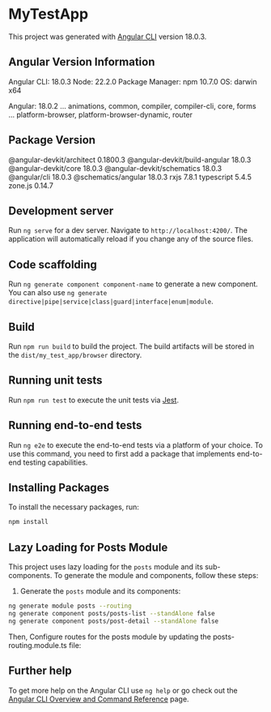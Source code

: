 # MyTestApp

This project was generated with [Angular CLI](https://github.com/angular/angular-cli) version 18.0.3.

## Angular Version Information

Angular CLI: 18.0.3
Node: 22.2.0
Package Manager: npm 10.7.0
OS: darwin x64

Angular: 18.0.2
... animations, common, compiler, compiler-cli, core, forms
... platform-browser, platform-browser-dynamic, router

Package                         Version
---------------------------------------------------------
@angular-devkit/architect       0.1800.3
@angular-devkit/build-angular   18.0.3
@angular-devkit/core            18.0.3
@angular-devkit/schematics      18.0.3
@angular/cli                    18.0.3
@schematics/angular             18.0.3
rxjs                            7.8.1
typescript                      5.4.5
zone.js                         0.14.7

## Development server

Run `ng serve` for a dev server. Navigate to `http://localhost:4200/`. The application will automatically reload if you change any of the source files.

## Code scaffolding

Run `ng generate component component-name` to generate a new component. You can also use `ng generate directive|pipe|service|class|guard|interface|enum|module`.

## Build

Run `npm run build` to build the project. The build artifacts will be stored in the `dist/my_test_app/browser` directory.

## Running unit tests

Run `npm run test` to execute the unit tests via [Jest](https://jestjs.io).

## Running end-to-end tests

Run `ng e2e` to execute the end-to-end tests via a platform of your choice. To use this command, you need to first add a package that implements end-to-end testing capabilities.

## Installing Packages

To install the necessary packages, run:

```sh
npm install
```
## Lazy Loading for Posts Module

This project uses lazy loading for the `posts` module and its sub-components. To generate the module and components, follow these steps:

1. Generate the `posts` module and its components:

```sh
ng generate module posts --routing
ng generate component posts/posts-list --standAlone false
ng generate component posts/post-detail --standAlone false
```

Then, Configure routes for the posts module by updating the posts-routing.module.ts file:

## Further help

To get more help on the Angular CLI use `ng help` or go check out the [Angular CLI Overview and Command Reference](https://angular.io/cli) page.

